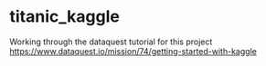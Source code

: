 # titanic_kaggle
Working through the dataquest tutorial for this project
https://www.dataquest.io/mission/74/getting-started-with-kaggle
